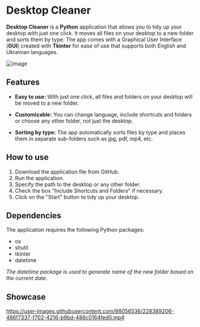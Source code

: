 # Desktop Cleaner

**Desktop Cleaner** is a **Python** application that allows you to tidy up your desktop with just one click. It moves all files on your desktop to a new folder and sorts them by type. The app comes with a Graphical User Interface (**GUI**) created with **Tkinter** for ease of use that supports both English and Ukrainian languages.

![image](https://user-images.githubusercontent.com/88056536/228389587-5563116b-4841-40b9-87ec-e50d861e7079.png)


## Features

- **Easy to use:** With just one click, all files and folders on your desktop will be moved to a new folder.

- **Customizable:** You can change language, include shortcuts and folders or choose any other folder, not just the desktop.

- **Sorting by type:** The app automatically sorts files by type and places them in separate sub-folders such as jpg, pdf, mp4, etc.

## How to use

1. Download the application file from GitHub.
2. Run the application.
3. Specify the path to the desktop or any other folder.
4. Check the box "Include Shortcuts and Folders" if necessary.
5. Click on the "Start" button to tidy up your desktop.

## Dependencies
The application requires the following Python packages:

- os
- shutil
- tkinter
- datetime 

*The datetime package is used to generate name of the new folder based on the current date.*

## Showcase

https://user-images.githubusercontent.com/88056536/228389206-486f7337-f702-4216-b9bd-488c0164fed0.mp4

